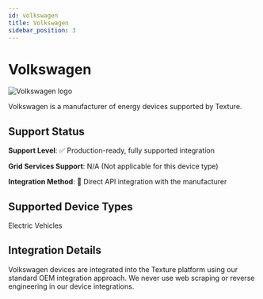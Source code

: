 ```yaml
---
id: volkswagen
title: Volkswagen
sidebar_position: 3
---
```


# Volkswagen

<div style={{ textAlign: 'center', margin: '20px 0' }}>
  <img 
    src="https://device.cms.texture.energy/logo/%20Volkswagen%20Vector%20Icon.svg" 
    alt="Volkswagen logo" 
    style={{ maxWidth: '200px', maxHeight: '150px' }}
  />
</div>

Volkswagen is a manufacturer of energy devices supported by Texture.



## Support Status

**Support Level**: ✅ Production-ready, fully supported integration

**Grid Services Support**: N/A (Not applicable for this device type)

**Integration Method**: 🔌 Direct API integration with the manufacturer

## Supported Device Types

Electric Vehicles

## Integration Details

Volkswagen devices are integrated into the Texture platform using our standard OEM integration approach. We never use web scraping or reverse engineering in our device integrations.



